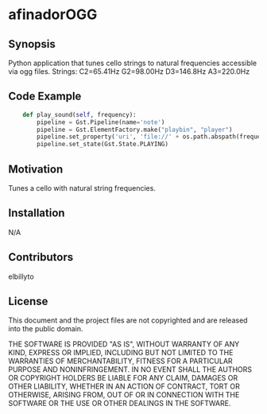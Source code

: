 # afinadorOGG
## Synopsis
Python application that tunes cello strings to natural frequencies accessible via ogg files.
Strings: 
C2=65.41Hz
G2=98.00Hz
D3=146.8Hz
A3=220.0Hz

## Code Example

```python
	def play_sound(self, frequency):
        pipeline = Gst.Pipeline(name='note')
        pipeline = Gst.ElementFactory.make("playbin", "player")
        pipeline.set_property('uri', 'file://' + os.path.abspath(frequency + '.ogg'))
        pipeline.set_state(Gst.State.PLAYING)
```  
  
## Motivation

Tunes a cello with natural string frequencies.

## Installation
N/A

## Contributors

elbillyto
## License

This document and the project files are not copyrighted and are released into the public domain.

THE SOFTWARE IS PROVIDED "AS IS", WITHOUT WARRANTY OF ANY KIND, EXPRESS OR IMPLIED, INCLUDING BUT NOT LIMITED TO THE WARRANTIES OF MERCHANTABILITY, FITNESS FOR A PARTICULAR PURPOSE AND NONINFRINGEMENT. IN NO EVENT SHALL THE AUTHORS OR COPYRIGHT HOLDERS BE LIABLE FOR ANY CLAIM, DAMAGES OR OTHER LIABILITY, WHETHER IN AN ACTION OF CONTRACT, TORT OR OTHERWISE, ARISING FROM, OUT OF OR IN CONNECTION WITH THE SOFTWARE OR THE USE OR OTHER DEALINGS IN THE SOFTWARE.
